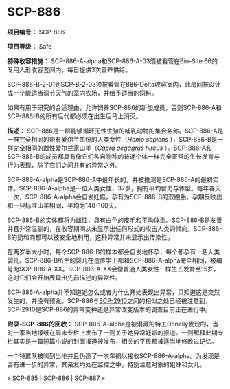 # SCP-886
                        


**项目编号：** SCP-886

**项目等级：** Safe

**特殊收容措施：** SCP-886-A-alpha和SCP-886-A-03须被看管在Bio-Site 66的专用人形收容套间内，每日提供3次营养供给。

SCP-886-B-2-01到SCP-B-2-03须被看管在886-Delta收容室内，此房间被设计成一个能适当调节天气的室内农场，并给予适当的饲料。

如果有用于研究的合适理由，允许饲养SCP-886的新加成员，否则SCP-886-A和SCP-886-B的所有后代都必须在出生后马上消灭。

**描述：** SCP-886是一群能够循环无性生殖的哺乳动物的集合名称。SCP-886-A是一群完全相同的带有爱尔兰血统的人类女性（*Homo sapiens* ），SCP-886-B是一群完全相同的雌性爱尔兰家山羊（*Capra aegagrus hircus* ）。SCP-886-A和SCP-886-B的成员都具有像它们各自物种的普通个体一样完全正常的生长发育与行为表现，除了它们之间共有的异常之外。

SCP-886-A-alpha是SCP-886-A中最年长的，并被推测是SCP-886-A的最初实体。SCP-886-A-alpha是一位人类女性，37岁，拥有平均智力与体型。每年春天一次，SCP-886-A-alpha会自发妊娠，孕有为SCP-886-B的双胞胎。孕期反映出和一只标准山羊相同，平均为140-160天。

SCP-886-B的实体都将为雌性，具有白色的皮毛和平均体型。SCP-886-B是友善并且非常温驯的，在收容期间从未显示出任何形式的攻击人类的倾向。SCP-886-B的奶和肉都可以被安全地利用，这种异常并未显示出传染性。

在两岁半大小时，每个SCP-886-B的样本都会自发地怀孕，每个都孕有一名人类婴儿。SCP-886-B所生的婴儿在遗传学上都和SCP-886-A-alpha完全相同，被编号为SCP-886-A-XX。SCP-886-A-XX会像普通人类女性一样生长发育至15岁，这时它们会开始表现出先前描述的异常性。

SCP-886-A-alpha并不知道她怎么或者为什么开始表现出异常，只知道这是突然发生的，并没有预兆。SCP-886与[SCP-2910](/scp-2910)之间的相似之处已经被注意到，SCP-2910是SCP-886的异常变种还是异常改变版本的调查目前正在进行中。

**附录-SCP-886的回收：** SCP-886-A-alpha是被潜藏的特工Donelly发现的，当时一家当地报纸在周末专栏上发布了一则关于她异常妊娠的报道。一则解释此期专栏其实是一篇短篇小说的封面报道被发布，相关的平民都被适当地修改过记忆。

一个特遣队被叫到当地并且伪造了一次车祸以接收SCP-886-A-alpha。为发现是否有进一步的异常，其亲友均处在监控之中，特别注意对象的姐妹和女儿。



« [SCP-885](/scp-885) | SCP-886 | [SCP-887](/scp-887) »





                    